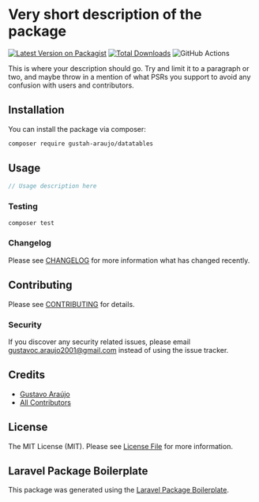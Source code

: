 # Very short description of the package

[![Latest Version on Packagist](https://img.shields.io/packagist/v/gustah-araujo/datatables.svg?style=flat-square)](https://packagist.org/packages/gustah-araujo/datatables)
[![Total Downloads](https://img.shields.io/packagist/dt/gustah-araujo/datatables.svg?style=flat-square)](https://packagist.org/packages/gustah-araujo/datatables)
![GitHub Actions](https://github.com/gustah-araujo/datatables/actions/workflows/main.yml/badge.svg)

This is where your description should go. Try and limit it to a paragraph or two, and maybe throw in a mention of what PSRs you support to avoid any confusion with users and contributors.

## Installation

You can install the package via composer:

```bash
composer require gustah-araujo/datatables
```

## Usage

```php
// Usage description here
```

### Testing

```bash
composer test
```

### Changelog

Please see [CHANGELOG](CHANGELOG.md) for more information what has changed recently.

## Contributing

Please see [CONTRIBUTING](CONTRIBUTING.md) for details.

### Security

If you discover any security related issues, please email gustavoc.araujo2001@gmail.com instead of using the issue tracker.

## Credits

-   [Gustavo Araújo](https://github.com/gustah-araujo)
-   [All Contributors](../../contributors)

## License

The MIT License (MIT). Please see [License File](LICENSE.md) for more information.

## Laravel Package Boilerplate

This package was generated using the [Laravel Package Boilerplate](https://laravelpackageboilerplate.com).
